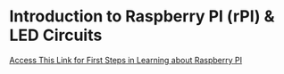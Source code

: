 # Introduction to Raspberry PI (rPI) & LED Circuits

[Access This Link for First Steps in Learning about Raspberry PI](Bush_RPI_PYTHON_ROBOTICS.pdf)


